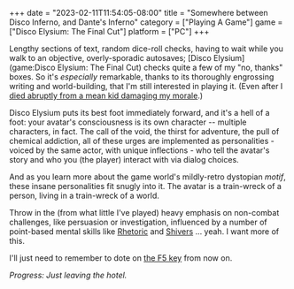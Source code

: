 +++
date = "2023-02-11T11:54:05-08:00"
title = "Somewhere between Disco Inferno, and Dante's Inferno"
category = ["Playing A Game"]
game = ["Disco Elysium: The Final Cut"]
platform = ["PC"]
+++

Lengthy sections of text, random dice-roll checks, having to wait while you walk to an objective, overly-sporadic autosaves; [Disco Elysium](game:Disco Elysium: The Final Cut) checks quite a few of my "no, thanks" boxes.  So it's <i>especially</i> remarkable, thanks to its thoroughly engrossing writing and world-building, that I'm still interested in playing it.  (Even after I <a href="https://old.reddit.com/r/DiscoElysium/comments/rp67l4/talked_to_cuno_throwing_rocks_at_the_body_next">died abruptly from a mean kid damaging my morale</a>.)

Disco Elysium puts its best foot immediately forward, and it's a hell of a foot: your avatar's consciousness is its own character -- multiple characters, in fact.  The call of the void, the thirst for adventure, the pull of chemical addiction, all of these urges are implemented as personalities - voiced by the same actor, with unique inflections - who tell the avatar's story and who you (the player) interact with via dialog choices.

And as you learn more about the game world's mildly-retro dystopian <i>motif</i>, these insane personalities fit snugly into it.  The avatar is a train-wreck of a person, living in a train-wreck of a world.

Throw in the (from what little I've played) heavy emphasis on non-combat challenges, like persuasion or investigation, influenced by a number of point-based mental skills like <a href="https://discoelysium.fandom.com/wiki/Rhetoric">Rhetoric</a> and <a href="https://discoelysium.fandom.com/wiki/Shivers">Shivers</a> ... yeah.  I want more of this.

I'll just need to remember to dote on <a href="https://old.reddit.com/r/DiscoElysium/comments/e4umiz/i_just_died_completely_randomly_to_losing_my_only/">the F5 
key</a> from now on.

<i>Progress: Just leaving the hotel.</i>

